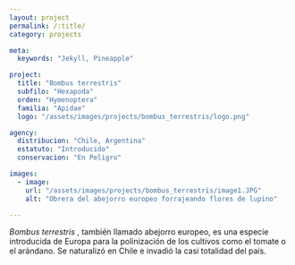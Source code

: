 ```yaml
---
layout: project
permalink: /:title/
category: projects

meta:
  keywords: "Jekyll, Pineapple"

project:
  title: "Bombus terrestris"
  subfilo: "Hexapoda"
  orden: "Hymenoptera"
  familia: "Apidae"
  logo: "/assets/images/projects/bombus_terrestris/logo.png"

agency:
  distribucion: "Chile, Argentina"
  estatuto: "Introducido"
  conservacion: "En Peligro"

images:
  - image:
    url: "/assets/images/projects/bombus_terrestris/image1.JPG"
    alt: "Obrera del abejorro europeo forrajeando flores de lupino"

---
```

<p><i>Bombus terrestris </i>, también llamado abejorro europeo, es una especie introducida de Europa para la polinización de los cultivos como el tomate o el arándano. Se naturalizó en Chile e invadió la casi totalidad del país. </p>
